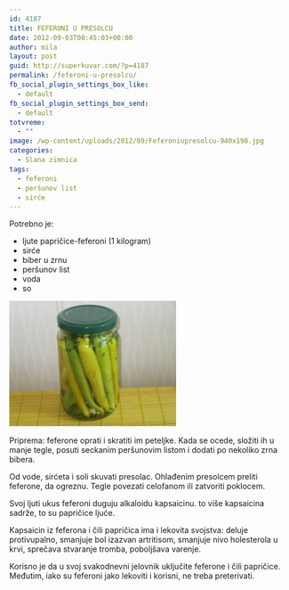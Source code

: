 ```yaml
---
id: 4187
title: FEFERONI U PRESOLCU
date: 2012-09-03T08:45:03+00:00
author: mila
layout: post
guid: http://superkuvar.com/?p=4187
permalink: /feferoni-u-presolcu/
fb_social_plugin_settings_box_like:
  - default
fb_social_plugin_settings_box_send:
  - default
totvreme:
  - ""
image: /wp-content/uploads/2012/09/Feferoniupresolcu-940x198.jpg
categories:
  - Slana zimnica
tags:
  - feferoni
  - peršunov list
  - sirće
---
```

Potrebno je:

  * ljute papričice-feferoni (1 kilogram)
  * sirće
  * biber u zrnu
  * peršunov list
  * voda
  * so

<img class="alignnone size-medium wp-image-4188" title="Feferoniupresolcu" src="/wp-content/uploads/2012/09/Feferoniupresolcu-300x225.jpg" alt="" width="300" height="225" /> 

Priprema: feferone oprati i skratiti im peteljke. Kada se ocede, složiti ih u manje tegle, posuti seckanim peršunovim listom i dodati po nekoliko zrna bibera.

Od vode, sirćeta i soli skuvati presolac. Ohlađenim presolcem preliti feferone, da ogreznu. Tegle povezati celofanom ili zatvoriti poklocem.

Svoj ljuti ukus feferoni duguju alkaloidu kapsaicinu.  to više kapsaicina sadrže, to su papričice ljuće.

Kapsaicin iz feferona i čili papričica ima i lekovita svojstva: deluje protivupalno, smanjuje bol izazvan artritisom, smanjuje nivo holesterola u krvi, sprečava stvaranje tromba, poboljšava varenje.

Korisno je da u svoj svakodnevni jelovnik uključite feferone i čili papričice. Međutim, iako su feferoni jako lekoviti i korisni, ne treba preterivati.